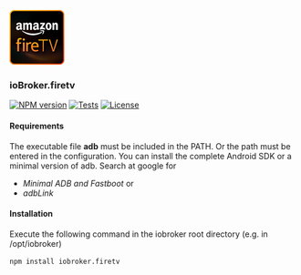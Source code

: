 ![Logo](admin/firetv.png)

### ioBroker.firetv 

[![NPM version](http://img.shields.io/npm/v/iobroker.firetv.svg)](https://www.npmjs.com/package/iobroker.firetv)
[![Tests](http://img.shields.io/travis/soef/iobroker.firetv/master.svg)](https://travis-ci.org/soef/iobroker.firetv)
[![License](https://img.shields.io/badge/license-MIT-blue.svg?style=flat)](https://github.com/soef/iobroker.firetv/blob/master/LICENSE)



#### Requirements

The executable file **adb** must be included in the PATH. Or the path must be entered in the configuration.
You can install the complete Android SDK or a minimal version of adb. Search at google for

- *Minimal ADB and Fastboot* or
- *adbLink* 

#### Installation
Execute the following command in the iobroker root directory (e.g. in /opt/iobroker)
```
npm install iobroker.firetv 
```

